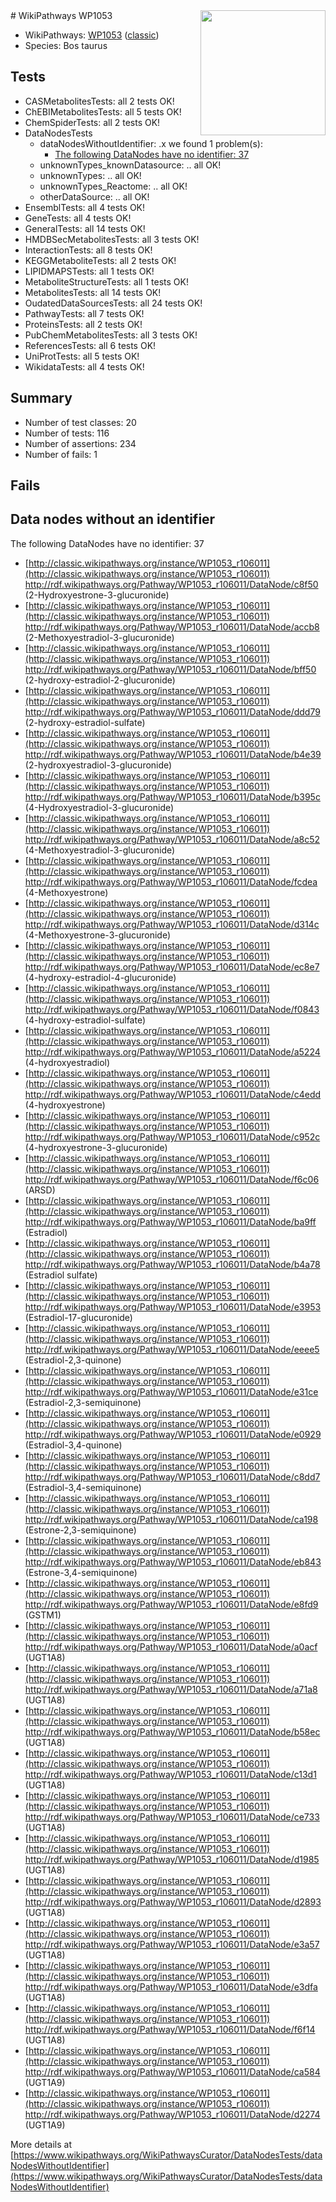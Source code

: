 <img style="float: right; width: 200px" src="https://upload.wikimedia.org/wikipedia/commons/thumb/8/83/Wplogo_with_text_500.png/640px-Wplogo_with_text_500.png" />
# WikiPathways WP1053

* WikiPathways: [WP1053](https://wikipathways.org/pathways/WP1053) ([classic](https://classic.wikipathways.org/instance/WP1053))
* Species: Bos taurus
## Tests
* CASMetabolitesTests: all 2 tests OK!
* ChEBIMetabolitesTests: all 5 tests OK!
* ChemSpiderTests: all 2 tests OK!
* DataNodesTests
    * dataNodesWithoutIdentifier: .x we found 1 problem(s):
        * [The following DataNodes have no identifier: 37](#8792c4d5)
    * unknownTypes_knownDatasource: .. all OK!
    * unknownTypes: .. all OK!
    * unknownTypes_Reactome: .. all OK!
    * otherDataSource: .. all OK!
* EnsemblTests: all 4 tests OK!
* GeneTests: all 4 tests OK!
* GeneralTests: all 14 tests OK!
* HMDBSecMetabolitesTests: all 3 tests OK!
* InteractionTests: all 8 tests OK!
* KEGGMetaboliteTests: all 2 tests OK!
* LIPIDMAPSTests: all 1 tests OK!
* MetaboliteStructureTests: all 1 tests OK!
* MetabolitesTests: all 14 tests OK!
* OudatedDataSourcesTests: all 24 tests OK!
* PathwayTests: all 7 tests OK!
* ProteinsTests: all 2 tests OK!
* PubChemMetabolitesTests: all 3 tests OK!
* ReferencesTests: all 6 tests OK!
* UniProtTests: all 5 tests OK!
* WikidataTests: all 4 tests OK!


## Summary

* Number of test classes: 20
* Number of tests: 116
* Number of assertions: 234
* Number of fails: 1

## Fails

<a name="8792c4d5" />

## Data nodes without an identifier

The following DataNodes have no identifier: 37

* [http://classic.wikipathways.org/instance/WP1053_r106011](http://classic.wikipathways.org/instance/WP1053_r106011) http://rdf.wikipathways.org/Pathway/WP1053_r106011/DataNode/c8f50 (2-Hydroxyestrone-3-glucuronide)
* [http://classic.wikipathways.org/instance/WP1053_r106011](http://classic.wikipathways.org/instance/WP1053_r106011) http://rdf.wikipathways.org/Pathway/WP1053_r106011/DataNode/accb8 (2-Methoxyestradiol-3-glucuronide)
* [http://classic.wikipathways.org/instance/WP1053_r106011](http://classic.wikipathways.org/instance/WP1053_r106011) http://rdf.wikipathways.org/Pathway/WP1053_r106011/DataNode/bff50 (2-hydroxy-estradiol-2-glucuronide)
* [http://classic.wikipathways.org/instance/WP1053_r106011](http://classic.wikipathways.org/instance/WP1053_r106011) http://rdf.wikipathways.org/Pathway/WP1053_r106011/DataNode/ddd79 (2-hydroxy-estradiol-sulfate)
* [http://classic.wikipathways.org/instance/WP1053_r106011](http://classic.wikipathways.org/instance/WP1053_r106011) http://rdf.wikipathways.org/Pathway/WP1053_r106011/DataNode/b4e39 (2-hydroxyestradiol-3-glucuronide)
* [http://classic.wikipathways.org/instance/WP1053_r106011](http://classic.wikipathways.org/instance/WP1053_r106011) http://rdf.wikipathways.org/Pathway/WP1053_r106011/DataNode/b395c (4-Hydroxyestradiol-3-glucuronide)
* [http://classic.wikipathways.org/instance/WP1053_r106011](http://classic.wikipathways.org/instance/WP1053_r106011) http://rdf.wikipathways.org/Pathway/WP1053_r106011/DataNode/a8c52 (4-Methoxyestradiol-3-glucuronide)
* [http://classic.wikipathways.org/instance/WP1053_r106011](http://classic.wikipathways.org/instance/WP1053_r106011) http://rdf.wikipathways.org/Pathway/WP1053_r106011/DataNode/fcdea (4-Methoxyestrone)
* [http://classic.wikipathways.org/instance/WP1053_r106011](http://classic.wikipathways.org/instance/WP1053_r106011) http://rdf.wikipathways.org/Pathway/WP1053_r106011/DataNode/d314c (4-Methoxyestrone-3-glucuronide)
* [http://classic.wikipathways.org/instance/WP1053_r106011](http://classic.wikipathways.org/instance/WP1053_r106011) http://rdf.wikipathways.org/Pathway/WP1053_r106011/DataNode/ec8e7 (4-hydroxy-estradiol-4-glucuronide)
* [http://classic.wikipathways.org/instance/WP1053_r106011](http://classic.wikipathways.org/instance/WP1053_r106011) http://rdf.wikipathways.org/Pathway/WP1053_r106011/DataNode/f0843 (4-hydroxy-estradiol-sulfate)
* [http://classic.wikipathways.org/instance/WP1053_r106011](http://classic.wikipathways.org/instance/WP1053_r106011) http://rdf.wikipathways.org/Pathway/WP1053_r106011/DataNode/a5224 (4-hydroxyestradiol)
* [http://classic.wikipathways.org/instance/WP1053_r106011](http://classic.wikipathways.org/instance/WP1053_r106011) http://rdf.wikipathways.org/Pathway/WP1053_r106011/DataNode/c4edd (4-hydroxyestrone)
* [http://classic.wikipathways.org/instance/WP1053_r106011](http://classic.wikipathways.org/instance/WP1053_r106011) http://rdf.wikipathways.org/Pathway/WP1053_r106011/DataNode/c952c (4-hydroxyestrone-3-glucuronide)
* [http://classic.wikipathways.org/instance/WP1053_r106011](http://classic.wikipathways.org/instance/WP1053_r106011) http://rdf.wikipathways.org/Pathway/WP1053_r106011/DataNode/f6c06 (ARSD)
* [http://classic.wikipathways.org/instance/WP1053_r106011](http://classic.wikipathways.org/instance/WP1053_r106011) http://rdf.wikipathways.org/Pathway/WP1053_r106011/DataNode/ba9ff (Estradiol)
* [http://classic.wikipathways.org/instance/WP1053_r106011](http://classic.wikipathways.org/instance/WP1053_r106011) http://rdf.wikipathways.org/Pathway/WP1053_r106011/DataNode/b4a78 (Estradiol sulfate)
* [http://classic.wikipathways.org/instance/WP1053_r106011](http://classic.wikipathways.org/instance/WP1053_r106011) http://rdf.wikipathways.org/Pathway/WP1053_r106011/DataNode/e3953 (Estradiol-17-glucuronide)
* [http://classic.wikipathways.org/instance/WP1053_r106011](http://classic.wikipathways.org/instance/WP1053_r106011) http://rdf.wikipathways.org/Pathway/WP1053_r106011/DataNode/eeee5 (Estradiol-2,3-quinone)
* [http://classic.wikipathways.org/instance/WP1053_r106011](http://classic.wikipathways.org/instance/WP1053_r106011) http://rdf.wikipathways.org/Pathway/WP1053_r106011/DataNode/e31ce (Estradiol-2,3-semiquinone)
* [http://classic.wikipathways.org/instance/WP1053_r106011](http://classic.wikipathways.org/instance/WP1053_r106011) http://rdf.wikipathways.org/Pathway/WP1053_r106011/DataNode/e0929 (Estradiol-3,4-quinone)
* [http://classic.wikipathways.org/instance/WP1053_r106011](http://classic.wikipathways.org/instance/WP1053_r106011) http://rdf.wikipathways.org/Pathway/WP1053_r106011/DataNode/c8dd7 (Estradiol-3,4-semiquinone)
* [http://classic.wikipathways.org/instance/WP1053_r106011](http://classic.wikipathways.org/instance/WP1053_r106011) http://rdf.wikipathways.org/Pathway/WP1053_r106011/DataNode/ca198 (Estrone-2,3-semiquinone)
* [http://classic.wikipathways.org/instance/WP1053_r106011](http://classic.wikipathways.org/instance/WP1053_r106011) http://rdf.wikipathways.org/Pathway/WP1053_r106011/DataNode/eb843 (Estrone-3,4-semiquinone)
* [http://classic.wikipathways.org/instance/WP1053_r106011](http://classic.wikipathways.org/instance/WP1053_r106011) http://rdf.wikipathways.org/Pathway/WP1053_r106011/DataNode/e8fd9 (GSTM1)
* [http://classic.wikipathways.org/instance/WP1053_r106011](http://classic.wikipathways.org/instance/WP1053_r106011) http://rdf.wikipathways.org/Pathway/WP1053_r106011/DataNode/a0acf (UGT1A8)
* [http://classic.wikipathways.org/instance/WP1053_r106011](http://classic.wikipathways.org/instance/WP1053_r106011) http://rdf.wikipathways.org/Pathway/WP1053_r106011/DataNode/a71a8 (UGT1A8)
* [http://classic.wikipathways.org/instance/WP1053_r106011](http://classic.wikipathways.org/instance/WP1053_r106011) http://rdf.wikipathways.org/Pathway/WP1053_r106011/DataNode/b58ec (UGT1A8)
* [http://classic.wikipathways.org/instance/WP1053_r106011](http://classic.wikipathways.org/instance/WP1053_r106011) http://rdf.wikipathways.org/Pathway/WP1053_r106011/DataNode/c13d1 (UGT1A8)
* [http://classic.wikipathways.org/instance/WP1053_r106011](http://classic.wikipathways.org/instance/WP1053_r106011) http://rdf.wikipathways.org/Pathway/WP1053_r106011/DataNode/ce733 (UGT1A8)
* [http://classic.wikipathways.org/instance/WP1053_r106011](http://classic.wikipathways.org/instance/WP1053_r106011) http://rdf.wikipathways.org/Pathway/WP1053_r106011/DataNode/d1985 (UGT1A8)
* [http://classic.wikipathways.org/instance/WP1053_r106011](http://classic.wikipathways.org/instance/WP1053_r106011) http://rdf.wikipathways.org/Pathway/WP1053_r106011/DataNode/d2893 (UGT1A8)
* [http://classic.wikipathways.org/instance/WP1053_r106011](http://classic.wikipathways.org/instance/WP1053_r106011) http://rdf.wikipathways.org/Pathway/WP1053_r106011/DataNode/e3a57 (UGT1A8)
* [http://classic.wikipathways.org/instance/WP1053_r106011](http://classic.wikipathways.org/instance/WP1053_r106011) http://rdf.wikipathways.org/Pathway/WP1053_r106011/DataNode/e3dfa (UGT1A8)
* [http://classic.wikipathways.org/instance/WP1053_r106011](http://classic.wikipathways.org/instance/WP1053_r106011) http://rdf.wikipathways.org/Pathway/WP1053_r106011/DataNode/f6f14 (UGT1A8)
* [http://classic.wikipathways.org/instance/WP1053_r106011](http://classic.wikipathways.org/instance/WP1053_r106011) http://rdf.wikipathways.org/Pathway/WP1053_r106011/DataNode/ca584 (UGT1A9)
* [http://classic.wikipathways.org/instance/WP1053_r106011](http://classic.wikipathways.org/instance/WP1053_r106011) http://rdf.wikipathways.org/Pathway/WP1053_r106011/DataNode/d2274 (UGT1A9)


More details at [https://www.wikipathways.org/WikiPathwaysCurator/DataNodesTests/dataNodesWithoutIdentifier](https://www.wikipathways.org/WikiPathwaysCurator/DataNodesTests/dataNodesWithoutIdentifier)

